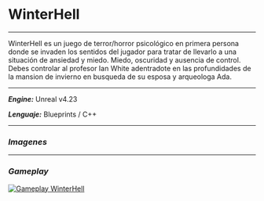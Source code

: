 # WinterHell
***
WinterHell es un juego de terror/horror psicológico en primera persona donde se invaden los sentidos del jugador para tratar de llevarlo a una situación de ansiedad y miedo.
Miedo, oscuridad y ausencia de control.
Debes controlar al profesor Ian White adentradote en las profundidades de la mansion de invierno en busqueda de su esposa y arqueologa Ada.
***
***Engine:*** Unreal v4.23

***Lenguaje:*** Blueprints / C++
***
### ***Imagenes***
***
### ***Gameplay***
[![Gameplay WinterHell](https://img.youtube.com/vi//0.jpg)]()
